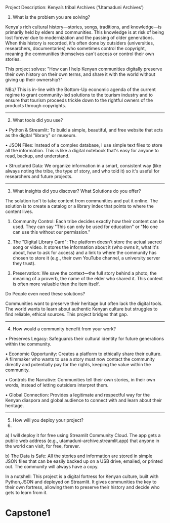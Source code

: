 Project Description: Kenya’s tribal Archives (‘Utamaduni Archives’)

1. What is the problem you are solving?
   
Kenya's rich cultural history—stories, songs, traditions, and knowledge—is primarily held by elders and communities. This knowledge is at risk of being lost forever due to modernization and the passing of older generations. When this history is recorded, it's often done by outsiders (universities, researchers, documentaries) who sometimes control the copyright, meaning the communities themselves can't access or control their own stories.

This project solves: "How can I help Kenyan communities digitally preserve their own history on their own terms, and share it with the world without giving up their ownership?"

NB://	This is in-line with the Bottom-Up economic agenda of the current regime to grant community-led solutions to the tourism industry and to ensure that tourism proceeds trickle down to the rightful owners of the products through copyrights.
________________________________________
2. What tools did you use?
   
•	Python & Streamlit: To build a simple, beautiful, and free website that acts as the digital "library" or museum.

•	JSON Files: Instead of a complex database, I use simple text files to store all the information. This is like a digital notebook that's easy for anyone to read, backup, and understand.

•	Structured Data: We organize information in a smart, consistent way (like always noting the tribe, the type of story, and who told it) so it's useful for researchers and future projects.
________________________________________
3. What insights did you discover? What Solutions do you offer?
   
The solution isn't to take content from communities and put it online. The solution is to create a catalog or a library index that points to where the content lives.

1.	Community Control: Each tribe decides exactly how their content can be used. They can say "This can only be used for education" or "No one can use this without our permission."
   
3.	The "Digital Library Card": The platform doesn't store the actual sacred song or video. It stores the information about it (who owns it, what it's about, how to ask for access) and a link to where the community has chosen to store it (e.g., their own YouTube channel, a university server they trust).
   
5.	Preservation: We save the context—the full story behind a photo, the meaning of a proverb, the name of the elder who shared it. This context is often more valuable than the item itself.
   
Do People even need these solutions?

Communities want to preserve their heritage but often lack the digital tools. The world wants to learn about authentic Kenyan culture but struggles to find reliable, ethical sources. This project bridges that gap.
________________________________________
4. How would a community benefit from your work?

•	Preserves Legacy: Safeguards their cultural identity for future generations within the community.

•	Economic Opportunity: Creates a platform to ethically share their culture. A filmmaker who wants to use a story must now contact the community directly and potentially pay for the rights, keeping the value within the community.

•	Controls the Narrative: Communities tell their own stories, in their own words, instead of letting outsiders interpret them.

•	Global Connection: Provides a legitimate and respectful way for the Kenyan diaspora and global audience to connect with and learn about their heritage.
________________________________________
5. How will you deploy your project?
6. 
a)	I will deploy it for free using Streamlit Community Cloud. The app gets a public web address (e.g., utamaduni-archive.streamlit.app) that anyone in the world can visit, for free, forever.

b)	The Data is Safe: All the stories and information are stored in simple JSON files that can be easily backed up on a USB drive, emailed, or printed out. The community will always have a copy.

In a nutshell: This project is a digital fortress for Kenyan culture, built with Python,JSON and deployed on Streamlit. It gives communities the key to their own fortress, allowing them to preserve their history and decide who gets to learn from it.
# Capstone1
